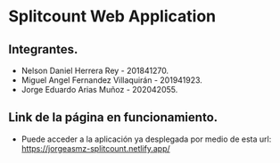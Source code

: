 # Splitcount Web Application
## Integrantes.
- Nelson Daniel Herrera Rey          - 201841270.
- Miguel Angel Fernandez Villaquirán - 201941923.
- Jorge Eduardo Arias Muñoz          - 202042055.

## Link de la página en funcionamiento.
- Puede acceder a la aplicación ya desplegada por medio de esta url: https://jorgeasmz-splitcount.netlify.app/
